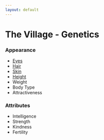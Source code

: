 ```yaml
---
layout: default
---
```

<h1>The Village - Genetics</h1>

### Appearance

* [Eyes](eyes)
* [Hair](hair)
* [Skin](skin)
* [Height](height)
* Weight
* Body Type
* Attractiveness

### Attributes

* Intelligence
* Strength
* Kindness
* Fertility


